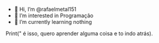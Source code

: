 - 👋 Hi, I’m @rafaelmetal151
- 👀 I’m interested in Programação
- 🌱 I’m currently learning nothing

Print(" é isso, quero aprender alguma coisa e to indo atrás).
